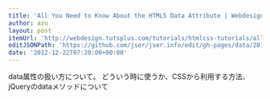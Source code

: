```yaml
---
title: 'All You Need to Know About the HTML5 Data Attribute | Webdesigntuts+'
author: azu
layout: post
itemUrl: 'http://webdesign.tutsplus.com/tutorials/htmlcss-tutorials/all-you-need-to-know-about-the-html5-data-attribute/'
editJSONPath: 'https://github.com/jser/jser.info/edit/gh-pages/data/2012/12/index.json'
date: '2012-12-22T07:20:00+00:00'
---
```

data属性の扱い方について。
どういう時に使うか、CSSから利用する方法、jQueryのdataメソッドについて
